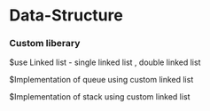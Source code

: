# Data-Structure
### Custom liberary
$use Linked list - single linked list , double linked list

$Implementation of queue using custom linked list

$Implementation of stack using custom linked list
